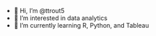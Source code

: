 - 👋 Hi, I’m @ttrout5
- 👀 I’m interested in data analytics
- 🌱 I’m currently learning R, Python, and Tableau

<!---
ttrout5/ttrout5 is a ✨ special ✨ repository because its `README.md` (this file) appears on your GitHub profile.
You can click the Preview link to take a look at your changes.
--->
